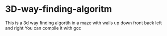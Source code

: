 # 3D-way-finding-algoritm
This is a 3d way finding algortih in a maze with walls up down front back left and right 
You can compile it with gcc 
